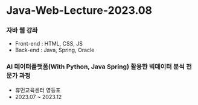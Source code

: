 # Java-Web-Lecture-2023.08

### 자바 웹 강좌
- Front-end : HTML, CSS, JS
- Back-end : Java, Spring, Oracle

### AI 데이터플랫폼(With Python, Java Spring) 활용한 빅데이터 분석 전문가 과정
- 휴먼교육센터 영등포
- 2023.07 ~ 2023.12
